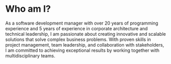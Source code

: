 # Who am I?

As a software development manager with over 20 years of programming experience and 5 years of experience in corporate architecture and technical leadership, I am passionate about creating innovative and scalable solutions that solve complex business problems. With proven skills in project management, team leadership, and collaboration with stakeholders, I am committed to achieving exceptional results by working together with multidisciplinary teams.
